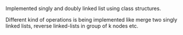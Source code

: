 Implemented singly and doubly linked list using class structures.

Different kind of operations is being implemented 
like merge two singly linked lists, reverse linked-lists in group of k nodes etc. 
